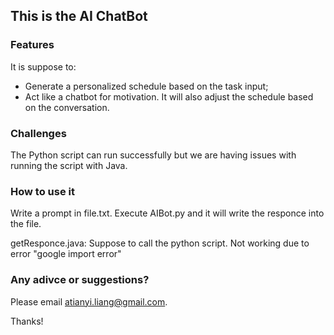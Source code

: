 ## This is the AI ChatBot

### Features
It is suppose to:
- Generate a personalized schedule based on the task input;
- Act like a chatbot for motivation. It will also adjust the schedule based on the conversation.

### Challenges
The Python script can run successfully but we are having issues with running the script with Java. 

### How to use it
Write a prompt in file.txt. Execute AIBot.py and it will write the responce into the file.

getResponce.java: Suppose to call the python script. Not working due to error "google import error"

### Any adivce or suggestions?
Please email atianyi.liang@gmail.com. 

Thanks!
